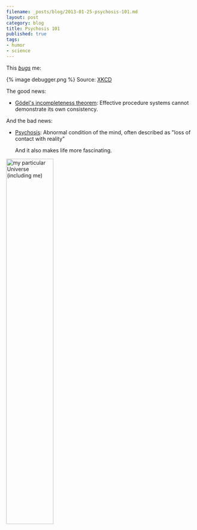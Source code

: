 ```yaml
---
filename: _posts/blog/2013-01-25-psychosis-101.md
layout: post
category: blog 
title: Psychosis 101
published: true 
tags:
- humor
- science
---
```


This *[bugs](http://en.wikipedia.org/wiki/Software_bug)* me:

{% image debugger.png %}
Source: [XKCD](http://xkcd.com/1163/)
<!--more-->

The good news:

* [Gödel's incompleteness
  theorem](http://en.wikipedia.org/wiki/G%C3%B6del's_incompleteness_theorems): Effective procedure systems cannot
  demonstrate its own consistency.

And the bad news:

* [Psychosis]( http://en.wikipedia.org/wiki/Psychosis ): Abnormal condition of the mind, often described as "loss of contact with reality"

  And it also makes life more fascinating.

<a href="http://www.flickr.com/photos/nasonurb/3789113234/" title="my
particular Universe (including me) by brunosan, on Flickr"><img
src="http://farm4.staticflickr.com/3585/3789113234_cf09c4f0f2.jpg"
width="50%"  align="middle" alt="my particular Universe (including
me)"></a>


